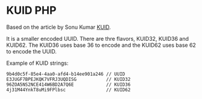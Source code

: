 # KUID PHP

Based on the article by Sonu Kumar [KUID](https://dev.to/sonus21/kuid-compressed-universally-unique-identifier-384i).

It is a smaller encoded UUID. There are thre flavors, KUID32, KUID36 and KUID62. The KUID36 uses base 36 to encode and the KUID62 uses base 62 to encode the UUID.

Example of KUID strings: 

```
9b4d0c5f-85e4-4aa0-afd4-b14ee901a246 // UUID
E3JUGF7BPEJKQK7VFRJ3UQDISG           // KUID32
96ZOA5NS2NCE414W6BD2A7Q6E            // KUID36
4j31M44YnkT8uMi9FPlbsc               // KUID62
```